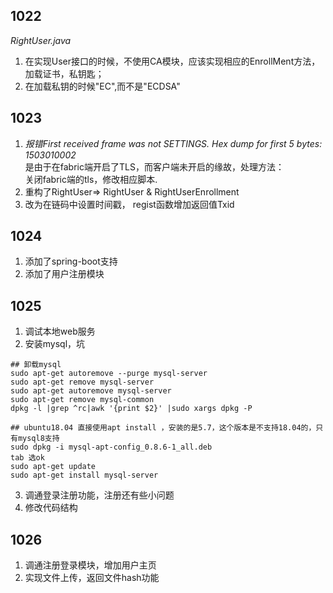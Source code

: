 ## 1022
*RightUser.java*  
1. 在实现User接口的时候，不使用CA模块，应该实现相应的EnrollMent方法，加载证书，私钥匙；  
2. 在加载私钥的时候"EC",而不是"ECDSA"

## 1023
1. *报错First received frame was not SETTINGS. Hex dump for first 5 bytes: 1503010002*  
是由于在fabric端开启了TLS，而客户端未开启的缘故，处理方法：  
    关闭fabric端的tls，修改相应脚本.  
2. 重构了RightUser=> RightUser & RightUserEnrollment
3. 改为在链码中设置时间戳， regist函数增加返回值Txid

## 1024
1. 添加了spring-boot支持
2. 添加了用户注册模块

## 1025
1. 调试本地web服务
2. 安装mysql，坑
```
## 卸载mysql
sudo apt-get autoremove --purge mysql-server
sudo apt-get remove mysql-server
sudo apt-get autoremove mysql-server
sudo apt-get remove mysql-common 
dpkg -l |grep ^rc|awk '{print $2}' |sudo xargs dpkg -P

## ubuntu18.04 直接使用apt install ，安装的是5.7，这个版本是不支持18.04的，只有mysql8支持
sudo dpkg -i mysql-apt-config_0.8.6-1_all.deb
tab 选ok
sudo apt-get update
sudo apt-get install mysql-server 
```
3. 调通登录注册功能，注册还有些小问题
4. 修改代码结构

## 1026
1. 调通注册登录模块，增加用户主页
2. 实现文件上传，返回文件hash功能